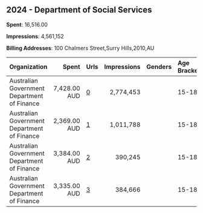 ## 2024 - Department of Social Services 
**Spent**: 16,516.00

**Impressions**: 4,561,152

**Billing Addresses**: 100 Chalmers Street,Surry Hills,2010,AU

|Organization|Spent|Urls|Impressions|Genders|Age Brackets|Country Codes|
|:---|---:|:---|---:|:---|:---|:---|
|Australian Government Department of Finance|7,428.00 AUD|[0](https://www.snap.com/political-ads/asset/db5fedc9e3a908f8564b5753420bb2b5dc2e63d6819ed45442cc206c13a2f5ed?mediaType=mp4)|2,774,453||15-18|australia|
|Australian Government Department of Finance|2,369.00 AUD|[1](https://www.snap.com/political-ads/asset/3162167abb2629ebbcd546a363f3b412a1f12dd8032236c7f4c03f3a3e52ffb8?mediaType=mp4)|1,011,788||15-18|australia|
|Australian Government Department of Finance|3,384.00 AUD|[2](https://www.snap.com/political-ads/asset/3162167abb2629ebbcd546a363f3b412a1f12dd8032236c7f4c03f3a3e52ffb8?mediaType=mp4)|390,245||15-18|australia|
|Australian Government Department of Finance|3,335.00 AUD|[3](https://www.snap.com/political-ads/asset/db5fedc9e3a908f8564b5753420bb2b5dc2e63d6819ed45442cc206c13a2f5ed?mediaType=mp4)|384,666||15-18|australia|

